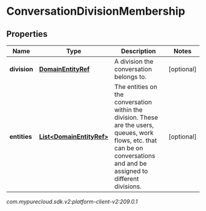 # ConversationDivisionMembership


## Properties

| Name | Type | Description | Notes |
| ------------ | ------------- | ------------- | ------------- |
| **division** | [**DomainEntityRef**](DomainEntityRef) | A division the conversation belongs to. |  [optional] |
| **entities** | [**List&lt;DomainEntityRef&gt;**](DomainEntityRef) | The entities on the conversation within the division. These are the users, queues, work flows, etc. that can be on conversations and and be assigned to different divisions. |  [optional] |




_com.mypurecloud.sdk.v2:platform-client-v2:209.0.1_
